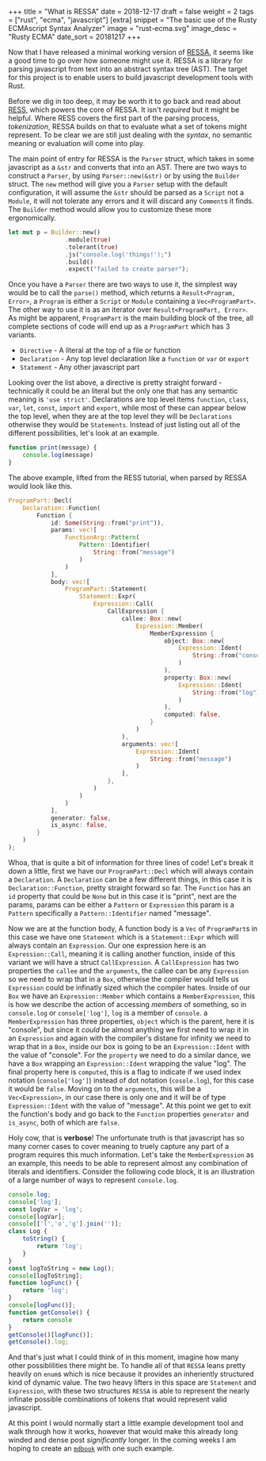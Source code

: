 +++
title = "What is RESSA"
date = 2018-12-17
draft = false
weight = 2
tags = ["rust", "ecma", "javascript"]
[extra]
snippet = "The basic use of the Rusty ECMAscript Syntax Analyzer"
image = "rust-ecma.svg"
image_desc = "Rusty ECMA"
date_sort = 20181217
+++

Now that I have released a minimal working version of [RESSA](https://github.com/FreeMasen/RESSA), it seems like a good time
to go over how someone might use it. RESSA is a library for parsing javascript from text into an abstract syntax tree (AST).
The target for this project is to enable users to build javascript
development tools with Rust.

Before we dig in too deep, it may be worth it to go back and read about [RESS](https://wiredforge.com/blog/rusty_ecma/what-is-a-scanner/index.html), which powers the core of RESSA. It isn't _required_ but it might be helpful. Where RESS covers the first part of the parsing process, _tokenization_, RESSA builds on that to evaluate what a set of tokens might represent. To be clear we are still just dealing with the _syntax_, no semantic meaning or evaluation will come into play.

The main point of entry for RESSA is the `Parser` struct, which takes in some javascript as a `&str` and converts that into an AST. There are two ways to construct a `Parser`, by using `Parser::new(&str)` or by using the `Builder` struct. The `new` method will give you a `Parser` setup with the default configuration, it will assume the `&str` should be parsed as a `Script` not a `Module`, it will not tolerate any errors and it will discard any `Comment`s it finds. The `Builder` method would allow you to customize these more ergonomically.

```rust
let mut p = Builder::new()
                .module(true)
                .tolerant(true)
                .js("console.log('things!');")
                .build()
                .expect("failed to create parser");
```
Once you have a `Parser` there are two ways to use it, the simplest way would be to call the `parse()` method, which returns a `Result<Program, Error>`, a `Program` is either a `Script` or `Module` containing a `Vec<ProgramPart>`. The other way to use it is as an iterator over `Result<ProgramPart, Error>`. As might be apparent, `ProgramPart` is the main building block of the tree, all complete sections of code will end up as a `ProgramPart` which has 3 variants.

- `Directive` - A literal at the top of a file or function
- `Declaration` - Any top level declaration like a `function` or `var` or `export`
- `Statement` - Any other javascript part

Looking over the list above, a directive is pretty straight forward - technically it could be an literal but the only one that has any semantic meaning is `'use strict'`. Declarations are top level items `function`, `class`, `var`, `let`, `const`, `import` and `export`, while most of these can appear below the top level, when they are at the top level they will be `Declarations` otherwise they would be `Statements`. Instead of just listing out all of the different possibilities, let's look at an example.

```js
function print(message) {
    console.log(message)
}
```

The above example, lifted from the RESS tutorial, when parsed by RESSA would look like this.

```rust
ProgramPart::Decl(
    Declaration::Function(
        Function {
            id: Some(String::from("print")),
            params: vec![
                FunctionArg::Pattern(
                    Pattern::Identifier(
                        String::from("message")
                    )
                )
            ],
            body: vec![
                ProgramPart::Statement(
                    Statement::Expr(
                        Expression::Call(
                            CallExpression {
                                callee: Box::new(
                                    Expression::Member(
                                        MemberExpression {
                                            object: Box::new(
                                                Expression::Ident(
                                                    String::from("console")
                                                )
                                            ),
                                            property: Box::new(
                                                Expression::Ident(
                                                    String::from("log")
                                                )
                                            ),
                                            computed: false,
                                        }
                                    )
                                ),
                                arguments: vec![
                                    Expression::Ident(
                                        String::from("message")
                                    )
                                ],
                            },
                        )
                    )
                )
            ],
            generator: false,
            is_async: false,
        }
    )
);
```
Whoa, that is quite a bit of information for three lines of code! Let's break it down a little, first we have our `ProgramPart::Decl` which will always contain a `Declaration`. A `Declaration` can be a few different things, in this case it is `Declaration::Function`, pretty straight forward so far. The `Function` has an `id` property that could be `None` but in this case it is "print", next are the params, params can be either a `Pattern` or `Expression` this param is a `Pattern` specifically a `Pattern::Identifier` named "message".

Now we are at the function body, A function body is a `Vec` of `ProgramPart`s in this case we have one `Statement` which is a `Statement::Expr` which will always contain an `Expression`. Our one expression here is an `Expression::Call`, meaning it is calling another function, inside of this variant we will have a struct `CallExpression`. A `CallExpression` has two properties the `callee` and the `arguments`, the callee can be any `Expression` so we need to wrap that in a `Box`, otherwise the compiler would tells us `Expression` could be infinatly sized which the compiler hates. Inside of our `Box` we have an `Expression::Member` which contains a `MemberExpression`, this is how we describe the action of accessing _members_ of something, so in `console.log` or `console['log']`, `log` is a member of `console`. a `MemberExpression` has three properties, `object` which is the parent, here it is "console", but since it _could_ be almost anything we first need to wrap it in an `Expression` and again with the compiler's distane for infinity we need to wrap that in a `Box`, inside our box is going to be an `Expression::Ident` with the value of "console". For the `property` we need to do a similar dance, we have a `Box` wrapping an `Expression::Ident` wrapping the value "log". The final property here is `computed`, this is a flag to indicate if we used index notation (`console['log']`) instead of dot notation (`cosole.log`), for this case it would be `false`. Moving on to the `arguments`, this will be a `Vec<Expression>`, in our case there is only one and it will be of type `Expression::Ident` with the value of "message". At this point we get to exit the function's body and go back to the `Function` properties `generator` and `is_async`, both of which are `false`.

Holy cow, that is **verbose**! The unfortunate truth is that javascript has so many corner cases to cover meaning to truely capture any part of a program requires this much information. Let's take the `MemberExpression` as an example, this needs to be able to represent almost any combination of literals and identifiers. Consider the following code block, it is an illustration of a large number of ways to represent `console.log`.

```js
console.log;
console['log'];
const logVar = 'log';
console[logVar];
console[['l','o','g'].join('')];
class Log {
    toString() {
        return 'log';
    }
}
const logToString = new Log();
console[logToString];
function logFunc() {
    return 'log';
}
console[logFunc()];
function getConsole() {
    return console
}
getConsole()[logFunc()];
getConsole().log;
```

And that's just what I could think of in this moment, imagine how many other possiblilities there might be. To handle all of that `RESSA` leans pretty heavily on `enum`s which is nice because it provides an inheriently structured kind of dynamic value. The two heavy lifters in this space are `Statement` and `Expression`, with these two structures `RESSA` is able to represent the nearly infinate possible combinations of tokens that would represent valid javascript.

At this point I would normally start a little example development tool and walk through how it works, however that would make this already long winded and dense post *significantly* longer. In the coming weeks I am hoping to create an [`mdbook`](https://github.com/rust-lang-nursery/mdBook) with one such example.